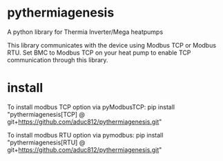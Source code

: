 # pythermiagenesis
A python library for Thermia Inverter/Mega heatpumps

This library communicates with the device using Modbus TCP or Modbus RTU.
Set BMC to Modbus TCP on your heat pump to enable TCP communication through this library.

# install
To install modbus TCP option via pyModbusTCP:
pip install "pythermiagenesis[TCP] @ git+https://github.com/aduc812/pythermiagenesis.git"

To install modbus RTU option via pymodbus:
pip install "pythermiagenesis[RTU] @ git+https://github.com/aduc812/pythermiagenesis.git"

